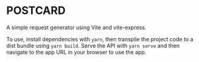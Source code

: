 # POSTCARD

A simple request generator using Vite and vite-express.

To use, install dependencies with `yarn`, then transpile the project code to a dist bundle using `yarn build`. Serve the API with `yarn serve` and then navigate to the app URL in your browser to use the app.
